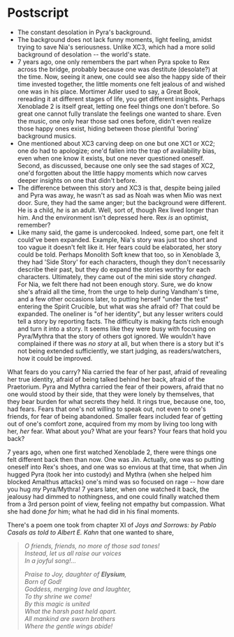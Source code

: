 # Postscript

- The constant desolation in Pyra's background. 
- The background does not lack funny moments, light feeling, amidst trying to save Nia's seriousness. Unlike XC3, which had a more solid background of desolation -- the world's state. 
- 7 years ago, one only remembers the part when Pyra spoke to Rex across the bridge, probably because one was destitute (desolate?) at the time. Now, seeing it anew, one could see also the happy side of their time invested together, the little moments one felt jealous of and wished one was in his place. Mortimer Adler used to say, a Great Book, rereading it at different stages of life, you get different insights. Perhaps Xenoblade 2 is itself great, letting one feel things one don't before. So great one cannot fully translate the feelings one wanted to share. Even the music, one only hear those sad ones before, didn't even realize those happy ones exist, hiding between those plentiful 'boring' background musics. 
- One mentioned about XC3 carving deep on one but one XC1 or XC2; one do had to apologize; one'd fallen into the trap of availability bias, even when one know it exists, but one never questioned oneself. Second, as discussed, because one only see the sad stages of XC2, one'd forgotten about the little happy moments which now carves deeper insights on one that didn't before. 
- The difference between this story and XC3 is that, despite being jailed and Pyra was away, he wasn't as sad as Noah was when Mio was next door. Sure, they had the same anger; but the background were different. He is a child, _he_ is an adult. Well, sort of, though Rex lived longer than him. And the environment isn't depressed here. Rex _is_ an optimist, remember? 
- Like many said, the game is undercooked. Indeed, some part, one felt it could've been expanded. Example, Nia's story was just too short and too vague it doesn't felt like it. Her fears could be elaborated, her story could be told. Perhaps Monolith Soft knew that too, so in Xenoblade 3, they had 'Side Story' for each characters, though they don't necessarily describe their past, but they do expand the stories worthy for each characters. Ultimately, they came out of the mini side story _changed_. For Nia, we felt there had not been enough story. Sure, we do know she's afraid all the time, from the urge to help during Vandham's time, and a few other occasions later, to putting herself "under the test" entering the Spirit Crucible, but what was she afraid of? That could be expanded. The oneliner is "of her identity", but any lesser writers could tell a story by reporting facts. The difficulty is making facts rich enough and turn it into a story. It seems like they were busy with focusing on Pyra/Mythra that the story of others got ignored. We wouldn't have complained if there was _no story_ at all, but when there is a story but it's not being extended sufficiently, we start judging, as readers/watchers, how it could be improved. 

What fears do you carry? Nia carried the fear of her past, afraid of revealing her true identity, afraid of being talked behind her back, afraid of the Praetorium. Pyra and Mythra carried the fear of their powers, afraid that no one would stood by their side, that they were lonely by themselves, that they bear burden for what secrets they held. It rings true, because one, too, had fears. Fears that one's not willing to speak out, not even to one's friends, for fear of being abandoned. Smaller fears included fear of getting out of one's comfort zone, acquired from my mom by living too long with her, _her_ fear. What about you? What are your fears? Your fears that hold you back? 

7 years ago, when one first watched Xenoblade 2, there were things one felt different back then than now. One was Jin. Actually, one was so putting oneself into Rex's shoes, and one was so envious at that time, that when Jin hugged Pyra (took her into custody) and Mythra (when she helped him blocked Amalthus attacks) one's mind was so focused on rage -- how dare you hug _my_ Pyra/Mythra! 7 years later, when one watched it back, the jealousy had dimmed to nothingness, and one could finally watched them from a 3rd person point of view, feeling not empathy but compassion. What she had done _for_ him; what he had did in his final moments. 

There's a poem one took from chapter XI of _Joys and Sorrows: by Pablo Casals as told to Albert E. Kahn_ that one wanted to share, 

> _O friends, friends, no more of those sad tones!_  
> _Instead, let us all raise our voices_  
> _In a joyful song!..._
>
> _Praise to Joy, daughter of **Elysium**,_  
> _Born of God!_  
> _Goddess, merging love and laughter,_  
> _To thy shrine we come!_  
> _By this magic is united_  
> _What the harsh past held apart._  
> _All mankind are sworn brothers_  
> _Where the gentle wings abide!_